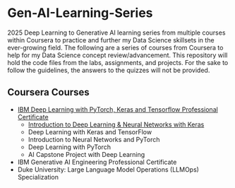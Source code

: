 # Gen-AI-Learning-Series
2025 Deep Learning to Generative AI learning series from multiple courses within Coursera to practice and further my Data Science skillsets in the ever-growing field. The following are a series of courses from Coursera to help for my Data Science concept review/advancement. This repository will hold the code files from the labs, assignments, and projects. For the sake to follow the guidelines, the answers to the quizzes will not be provided. 

## Coursera Courses 
- [IBM Deep Learning with PyTorch, Keras and Tensorflow Professional Certificate](https://github.com/heejoon123/Gen-AI-Learning-Series/tree/main/IBM%20Deep%20Learning%20Professional%20Certificate)
  - [Introduction to Deep Learning & Neural Networks with Keras](https://github.com/heejoon123/Gen-AI-Learning-Series/tree/main/IBM%20Deep%20Learning%20Professional%20Certificate/Course%201)
  - Deep Learning with Keras and TensorFlow
  - Introduction to Neural Networks and PyTorch
  - Deep Learning with PyTorch
  - AI Capstone Project with Deep Learning 
- IBM Generative AI Engineering Professional Certificate
- Duke University: Large Language Model Operations (LLMOps) Specialization

